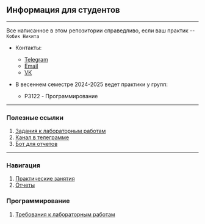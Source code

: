 ## Информация для студентов

---
Все написанное в этом репозитории справедливо, если ваш практик -- `Кобик Никита`
- Контакты:
    - [Telegram](https://t.me/niikmynick)
    - [Email](mailto:nikitakobik@yandex.ru)
    - [VK](https://vk.com/niikmynick)

- В весеннем семестре 2024-2025 ведет практики у групп:
    - P3122 - Программирование

---
### Полезные ссылки
1. [Задания к лабораторным работам](https://se.ifmo.ru)
2. [Канал в телеграмме](https://t.me/+ZRa6o8D-2P4wY2Vi)
3. [Бот для отчетов](https://t.me/reports_itmo_niik_bot)

---
### Навигация
1. [Практические занятия](general/general.md)
2. [Отчеты](general/report.md)

### Программирование
1. [Требования к лабораторным работам](programming/programming.md)
